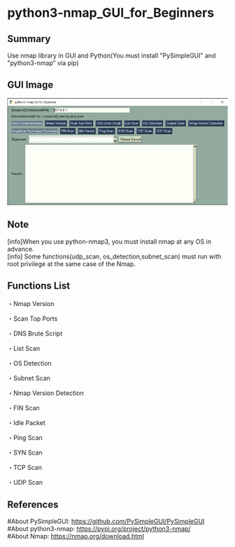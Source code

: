 # python3-nmap_GUI_for_Beginners
## Summary
Use nmap library in GUI and Python(You must install "PySimpleGUI" and "python3-nmap" via pip)  

## GUI Image
![GUI_IMAGE](GUI_IMAGE.webp)

## Note
[info]When you use python-nmap3, you must install nmap at any OS in advance.  
[info] Some functions(udp_scan, os_detection,subnet_scan) must run with root privilege at the same case of the Nmap.

## Functions List
・Nmap Version

・Scan Top Ports

・DNS Brute Script

・List Scan

・OS Detection

・Subnet Scan

・Nmap Version Detection

・FIN Scan

・Idle Packet

・Ping Scan

・SYN Scan

・TCP Scan

・UDP Scan

## References
#About PySimpleGUI: https://github.com/PySimpleGUI/PySimpleGUI  
#About python3-nmap: https://pypi.org/project/python3-nmap/  
#About Nmap: https://nmap.org/download.html  
